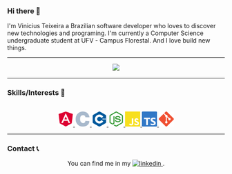 ### Hi there 👋

I'm Vinicius Teixeira a Brazilian software developer who loves to discover new technologies and programing. I'm currently a Computer Science undergraduate student at UFV - Campus Florestal. And I love build new things.
<hr>
<p align="center">
<img src="https://github-readme-stats.vercel.app/api/top-langs/?username=ViniciusTei&layout=compact&theme=gotham"/>
</p>
<hr>

### Skills/Interests 🏅
<br>

<div align="center">
<a href="https://angular.io/">
  <img
    alt="Angular"
    height="35"
    src="assets/angular.svg" />
</a>

<a href="https://www.cprogramming.com/">
  <img
    alt="C"
    height="35"
    src="assets/c.svg" />
</a>

<a href="https://www.cplusplus.com/">
  <img
    alt="C++"
    height="35"
    src="assets/cplusplus.svg" />
</a>

<a href="https://nodejs.org/">
  <img
    alt="nodejs"
    height="35"
    src="assets/node-dot-js.svg" />
</a>

<a href="https://www.javascript.com/">
  <img
    alt="javascript"
    height="35"
    src="assets/javascript.svg" />
</a>
<a href="https://www.typescriptlang.org/">
  <img
    alt="typescript"
    height="35"
    src="assets/typescript.svg" />
</a>
<a href="https://git-scm.com/">
  <img
    alt="git"
    height="35"
    src="assets/git.svg" />
</a>

</div>
<hr>

### Contact 📞

<div align="center">
  You can find me in my 
  <a href="https://www.linkedin.com/in/viniciustei/">
    <img
      alt="linkedin"
      src="https://img.shields.io/badge/-LinkedIn-060606?style=flat&labelColor=0D0D0D&logo=Linkedin&Color=white" />
  </a>.
</div>




